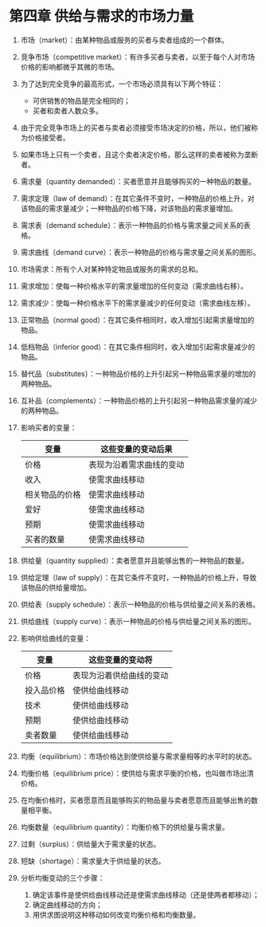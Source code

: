 # 第四章 供给与需求的市场力量



1. 市场（market）：由某种物品或服务的买者与卖者组成的一个群体。

2. 竞争市场（competitive market）：有许多买者与卖者，以至于每个人对市场价格的影响都微乎其微的市场。

3. 为了达到完全竞争的最高形式，一个市场必须具有以下两个特征：

   - 可供销售的物品是完全相同的；
   - 买者和卖者人数众多。

4. 由于完全竞争市场上的买者与卖者必须接受市场决定的价格，所以，他们被称为价格接受者。

5. 如果市场上只有一个卖者，且这个卖者决定价格，那么这样的卖者被称为垄断者。

6. 需求量（quantity demanded）：买者愿意并且能够购买的一种物品的数量。

7. 需求定理（law of demand）：在其它条件不变时，一种物品的价格上升，对该物品的需求量减少；一种物品的价格下降，对该物品的需求量增加。

8. 需求表（demand schedule）：表示一种物品的价格与需求量之间关系的表格。

9. 需求曲线（demand curve）：表示一种物品的价格与需求量之间关系的图形。

10. 市场需求：所有个人对某种特定物品或服务的需求的总和。

11. 需求增加：使每一种价格水平的需求量增加的任何变动（需求曲线右移）。

12. 需求减少：使每一种价格水平下的需求量减少的任何变动（需求曲线左移）。

13. 正常物品（normal good）：在其它条件相同时，收入增加引起需求量增加的物品。

14. 低档物品（inferior good）：在其它条件相同时，收入增加引起需求量减少的物品。

15. 替代品（substitutes）：一种物品价格的上升引起另一种物品需求量的增加的两种物品。

16. 互补品（complements）：一种物品价格的上升引起另一种物品需求量的减少的两种物品。

17. 影响买者的变量：

    | 变量           | 这些变量的变动后果       |
    | -------------- | ------------------------ |
    | 价格           | 表现为沿着需求曲线的变动 |
    | 收入           | 使需求曲线移动           |
    | 相关物品的价格 | 使需求曲线移动           |
    | 爱好           | 使需求曲线移动           |
    | 预期           | 使需求曲线移动           |
    | 买者的数量     | 使需求曲线移动           |

18. 供给量（quantity supplied）：卖者愿意并且能够出售的一种物品的数量。

19. 供给定理（law of supply）：在其它条件不变时，一种物品的价格上升，导致该物品的供给量增加。

20. 供给表（supply schedule）：表示一种物品的价格与供给量之间关系的表格。

21. 供给曲线（supply curve）：表示一种物品的价格与供给量之间关系的图形。

22. 影响供给曲线的变量：

    | 变量       | 这些变量的变动将         |
    | ---------- | ------------------------ |
    | 价格       | 表现为沿着供给曲线的变动 |
    | 投入品价格 | 使供给曲线移动           |
    | 技术       | 使供给曲线移动           |
    | 预期       | 使供给曲线移动           |
    | 卖者数量   | 使供给曲线移动           |

23. 均衡（equilibrium）：市场价格达到使供给量与需求量相等的水平时的状态。

24. 均衡价格（equilibrium price）：使供给与需求平衡的价格，也叫做市场出清价格。

25. 在均衡价格时，买者愿意而且能够购买的物品量与卖者愿意而且能够出售的数量相平衡。

26. 均衡数量（equilibrium quantity）：均衡价格下的供给量与需求量。

27. 过剩（surplus）：供给量大于需求量的状态。

28. 短缺（shortage）：需求量大于供给量的状态。

29. 分析均衡变动的三个步骤：

    1. 确定该事件是使供给曲线移动还是使需求曲线移动（还是使两者都移动）；
    2. 确定曲线移动的方向；
    3. 用供求图说明这种移动如何改变均衡价格和均衡数量。

